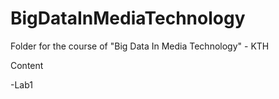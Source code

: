 # BigDataInMediaTechnology
Folder for the course of "Big Data In Media Technology" - KTH

Content

  -Lab1
